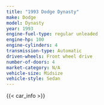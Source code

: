 ```yaml
---
title: "1993 Dodge Dynasty"
make: Dodge
model: Dynasty
year: 1993
engine-fuel-type: regular unleaded
engine-hp: 100
engine-cylinders: 4
transmission-type: Automatic
driven-wheels: Front wheel drive
number-of-doors: 4
market-category: N/A
vehicle-size: Midsize
vehicle-style: Sedan
---
```


{{< car_info >}}
